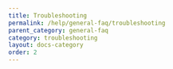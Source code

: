 ```yaml
---
title: Troubleshooting
permalink: /help/general-faq/troubleshooting
parent_category: general-faq
category: troubleshooting
layout: docs-category
order: 2
---
```

